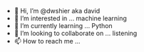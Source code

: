 - 👋 Hi, I’m @dwshier aka david
- 👀 I’m interested in ... machine learning
- 🌱 I’m currently learning ... Python
- 💞️ I’m looking to collaborate on ... listening
- 📫 How to reach me ...

<!---
unholy7/unholy7 is a ✨ special ✨ repo to share code with some friends so they can laugh at me and talk smack. 
--->
